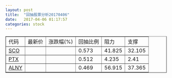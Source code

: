 ```yaml
---
layout: post
title:  "回抽股票分析20170406"
date:   2017-04-06 01:17:57
categories: stock
---
```

<script type="text/javascript">
var stockList = []
stockList.push('gb_sco');
stockList.push('gb_ptx');
stockList.push('gb_alny');
</script>
<table border="1">
 <tr>
 <td>代码</td>
 <td>最新价</td>
 <td>涨跌幅(%)</td>
 <td>回抽比例</td>
 <td>阻力</td>
 <td>支撑</td>
</tr>
  <tr id="sco">
  <td><a href="http://stock.finance.sina.com.cn/usstock/quotes/SCO.html" target="_blank">SCO</a></td><td></td><td></td><td>0.573</td><td>41.825</td><td>32.105</td></tr>
  <tr id="ptx">
  <td><a href="http://stock.finance.sina.com.cn/usstock/quotes/PTX.html" target="_blank">PTX</a></td><td></td><td></td><td>0.512</td><td>4.235</td><td>2.41</td></tr>
  <tr id="alny">
  <td><a href="http://stock.finance.sina.com.cn/usstock/quotes/ALNY.html" target="_blank">ALNY</a></td><td></td><td></td><td>0.469</td><td>56.915</td><td>37.365</td></tr>
</table>
